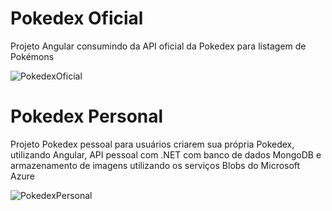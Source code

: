 # Pokedex Oficial

Projeto Angular consumindo da API oficial da Pokedex para listagem de Pokémons

![PokedexOficial](https://github.com/JhonatanScremim/Pokedex/assets/55635031/8bcfcb24-f4a0-408a-9e2d-780174581f4c)

# Pokedex Personal

Projeto Pokedex pessoal para usuários criarem sua própria Pokedex, utilizando Angular, API pessoal com .NET com banco de dados MongoDB e armazenamento de imagens utilizando os serviços Blobs do Microsoft Azure

![PokedexPersonal](https://github.com/JhonatanScremim/Pokedex/assets/55635031/9f38bea3-1336-4144-a2f4-b34c5f6e5707)
